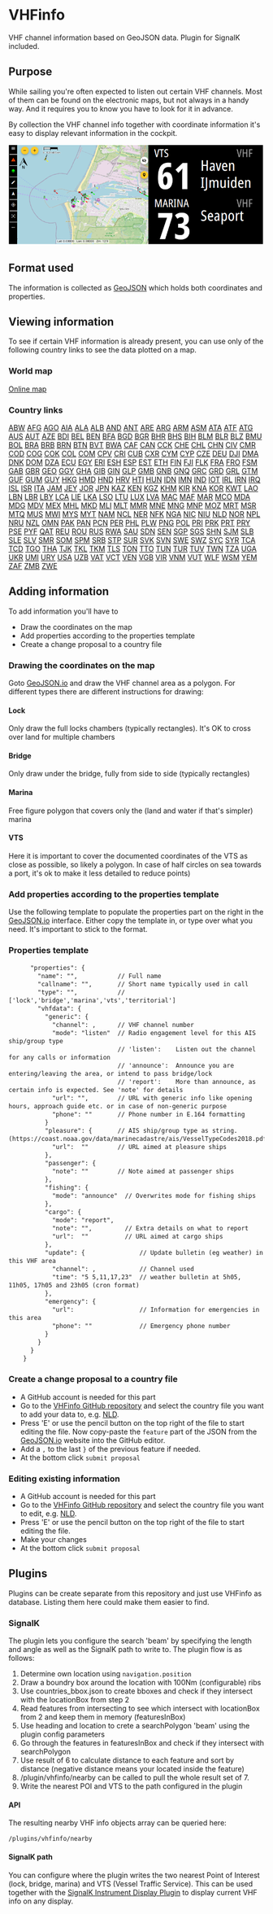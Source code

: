 # VHFinfo
VHF channel information based on GeoJSON data. Plugin for SignalK included.

## Purpose
While sailing you're often expected to listen out certain VHF channels. Most of them can be found on the electronic maps, but not always in a handy way. And it requires you to know you have to look for it in advance.

By collection the VHF channel info together with coordinate information it's easy to display relevant information in the cockpit.

![VHF example display](./documentation/pictures/vhfinfo.png)

## Format used
The information is collected as [GeoJSON](https://geojson.org/) which holds both coordinates and properties.

## Viewing information
To see if certain VHF information is already present, you can use only of the following country links to see the data plotted on a map.

### World map
[Online map](https://raw.githubusercontent.com/htool/vhfinfo/main/public/index.js)

### Country links

[ABW](https://geojson.io/#data=data:text/x-url,https://raw.githubusercontent.com/htool/vhfinfo/main/data/ABW.json&map=2/0/20)
[AFG](https://geojson.io/#data=data:text/x-url,https://raw.githubusercontent.com/htool/vhfinfo/main/data/AFG.json&map=2/0/20)
[AGO](https://geojson.io/#data=data:text/x-url,https://raw.githubusercontent.com/htool/vhfinfo/main/data/AGO.json&map=2/0/20)
[AIA](https://geojson.io/#data=data:text/x-url,https://raw.githubusercontent.com/htool/vhfinfo/main/data/AIA.json&map=2/0/20)
[ALA](https://geojson.io/#data=data:text/x-url,https://raw.githubusercontent.com/htool/vhfinfo/main/data/ALA.json&map=2/0/20)
[ALB](https://geojson.io/#data=data:text/x-url,https://raw.githubusercontent.com/htool/vhfinfo/main/data/ALB.json&map=2/0/20)
[AND](https://geojson.io/#data=data:text/x-url,https://raw.githubusercontent.com/htool/vhfinfo/main/data/AND.json&map=2/0/20)
[ANT](https://geojson.io/#data=data:text/x-url,https://raw.githubusercontent.com/htool/vhfinfo/main/data/ANT.json&map=2/0/20)
[ARE](https://geojson.io/#data=data:text/x-url,https://raw.githubusercontent.com/htool/vhfinfo/main/data/ARE.json&map=2/0/20)
[ARG](https://geojson.io/#data=data:text/x-url,https://raw.githubusercontent.com/htool/vhfinfo/main/data/ARG.json&map=2/0/20)
[ARM](https://geojson.io/#data=data:text/x-url,https://raw.githubusercontent.com/htool/vhfinfo/main/data/ARM.json&map=2/0/20)
[ASM](https://geojson.io/#data=data:text/x-url,https://raw.githubusercontent.com/htool/vhfinfo/main/data/ASM.json&map=2/0/20)
[ATA](https://geojson.io/#data=data:text/x-url,https://raw.githubusercontent.com/htool/vhfinfo/main/data/ATA.json&map=2/0/20)
[ATF](https://geojson.io/#data=data:text/x-url,https://raw.githubusercontent.com/htool/vhfinfo/main/data/ATF.json&map=2/0/20)
[ATG](https://geojson.io/#data=data:text/x-url,https://raw.githubusercontent.com/htool/vhfinfo/main/data/ATG.json&map=2/0/20)
[AUS](https://geojson.io/#data=data:text/x-url,https://raw.githubusercontent.com/htool/vhfinfo/main/data/AUS.json&map=2/0/20)
[AUT](https://geojson.io/#data=data:text/x-url,https://raw.githubusercontent.com/htool/vhfinfo/main/data/AUT.json&map=2/0/20)
[AZE](https://geojson.io/#data=data:text/x-url,https://raw.githubusercontent.com/htool/vhfinfo/main/data/AZE.json&map=2/0/20)
[BDI](https://geojson.io/#data=data:text/x-url,https://raw.githubusercontent.com/htool/vhfinfo/main/data/BDI.json&map=2/0/20)
[BEL](https://geojson.io/#data=data:text/x-url,https://raw.githubusercontent.com/htool/vhfinfo/main/data/BEL.json&map=2/0/20)
[BEN](https://geojson.io/#data=data:text/x-url,https://raw.githubusercontent.com/htool/vhfinfo/main/data/BEN.json&map=2/0/20)
[BFA](https://geojson.io/#data=data:text/x-url,https://raw.githubusercontent.com/htool/vhfinfo/main/data/BFA.json&map=2/0/20)
[BGD](https://geojson.io/#data=data:text/x-url,https://raw.githubusercontent.com/htool/vhfinfo/main/data/BGD.json&map=2/0/20)
[BGR](https://geojson.io/#data=data:text/x-url,https://raw.githubusercontent.com/htool/vhfinfo/main/data/BGR.json&map=2/0/20)
[BHR](https://geojson.io/#data=data:text/x-url,https://raw.githubusercontent.com/htool/vhfinfo/main/data/BHR.json&map=2/0/20)
[BHS](https://geojson.io/#data=data:text/x-url,https://raw.githubusercontent.com/htool/vhfinfo/main/data/BHS.json&map=2/0/20)
[BIH](https://geojson.io/#data=data:text/x-url,https://raw.githubusercontent.com/htool/vhfinfo/main/data/BIH.json&map=2/0/20)
[BLM](https://geojson.io/#data=data:text/x-url,https://raw.githubusercontent.com/htool/vhfinfo/main/data/BLM.json&map=2/0/20)
[BLR](https://geojson.io/#data=data:text/x-url,https://raw.githubusercontent.com/htool/vhfinfo/main/data/BLR.json&map=2/0/20)
[BLZ](https://geojson.io/#data=data:text/x-url,https://raw.githubusercontent.com/htool/vhfinfo/main/data/BLZ.json&map=2/0/20)
[BMU](https://geojson.io/#data=data:text/x-url,https://raw.githubusercontent.com/htool/vhfinfo/main/data/BMU.json&map=2/0/20)
[BOL](https://geojson.io/#data=data:text/x-url,https://raw.githubusercontent.com/htool/vhfinfo/main/data/BOL.json&map=2/0/20)
[BRA](https://geojson.io/#data=data:text/x-url,https://raw.githubusercontent.com/htool/vhfinfo/main/data/BRA.json&map=2/0/20)
[BRB](https://geojson.io/#data=data:text/x-url,https://raw.githubusercontent.com/htool/vhfinfo/main/data/BRB.json&map=2/0/20)
[BRN](https://geojson.io/#data=data:text/x-url,https://raw.githubusercontent.com/htool/vhfinfo/main/data/BRN.json&map=2/0/20)
[BTN](https://geojson.io/#data=data:text/x-url,https://raw.githubusercontent.com/htool/vhfinfo/main/data/BTN.json&map=2/0/20)
[BVT](https://geojson.io/#data=data:text/x-url,https://raw.githubusercontent.com/htool/vhfinfo/main/data/BVT.json&map=2/0/20)
[BWA](https://geojson.io/#data=data:text/x-url,https://raw.githubusercontent.com/htool/vhfinfo/main/data/BWA.json&map=2/0/20)
[CAF](https://geojson.io/#data=data:text/x-url,https://raw.githubusercontent.com/htool/vhfinfo/main/data/CAF.json&map=2/0/20)
[CAN](https://geojson.io/#data=data:text/x-url,https://raw.githubusercontent.com/htool/vhfinfo/main/data/CAN.json&map=2/0/20)
[CCK](https://geojson.io/#data=data:text/x-url,https://raw.githubusercontent.com/htool/vhfinfo/main/data/CCK.json&map=2/0/20)
[CHE](https://geojson.io/#data=data:text/x-url,https://raw.githubusercontent.com/htool/vhfinfo/main/data/CHE.json&map=2/0/20)
[CHL](https://geojson.io/#data=data:text/x-url,https://raw.githubusercontent.com/htool/vhfinfo/main/data/CHL.json&map=2/0/20)
[CHN](https://geojson.io/#data=data:text/x-url,https://raw.githubusercontent.com/htool/vhfinfo/main/data/CHN.json&map=2/0/20)
[CIV](https://geojson.io/#data=data:text/x-url,https://raw.githubusercontent.com/htool/vhfinfo/main/data/CIV.json&map=2/0/20)
[CMR](https://geojson.io/#data=data:text/x-url,https://raw.githubusercontent.com/htool/vhfinfo/main/data/CMR.json&map=2/0/20)
[COD](https://geojson.io/#data=data:text/x-url,https://raw.githubusercontent.com/htool/vhfinfo/main/data/COD.json&map=2/0/20)
[COG](https://geojson.io/#data=data:text/x-url,https://raw.githubusercontent.com/htool/vhfinfo/main/data/COG.json&map=2/0/20)
[COK](https://geojson.io/#data=data:text/x-url,https://raw.githubusercontent.com/htool/vhfinfo/main/data/COK.json&map=2/0/20)
[COL](https://geojson.io/#data=data:text/x-url,https://raw.githubusercontent.com/htool/vhfinfo/main/data/COL.json&map=2/0/20)
[COM](https://geojson.io/#data=data:text/x-url,https://raw.githubusercontent.com/htool/vhfinfo/main/data/COM.json&map=2/0/20)
[CPV](https://geojson.io/#data=data:text/x-url,https://raw.githubusercontent.com/htool/vhfinfo/main/data/CPV.json&map=2/0/20)
[CRI](https://geojson.io/#data=data:text/x-url,https://raw.githubusercontent.com/htool/vhfinfo/main/data/CRI.json&map=2/0/20)
[CUB](https://geojson.io/#data=data:text/x-url,https://raw.githubusercontent.com/htool/vhfinfo/main/data/CUB.json&map=2/0/20)
[CXR](https://geojson.io/#data=data:text/x-url,https://raw.githubusercontent.com/htool/vhfinfo/main/data/CXR.json&map=2/0/20)
[CYM](https://geojson.io/#data=data:text/x-url,https://raw.githubusercontent.com/htool/vhfinfo/main/data/CYM.json&map=2/0/20)
[CYP](https://geojson.io/#data=data:text/x-url,https://raw.githubusercontent.com/htool/vhfinfo/main/data/CYP.json&map=2/0/20)
[CZE](https://geojson.io/#data=data:text/x-url,https://raw.githubusercontent.com/htool/vhfinfo/main/data/CZE.json&map=2/0/20)
[DEU](https://geojson.io/#data=data:text/x-url,https://raw.githubusercontent.com/htool/vhfinfo/main/data/DEU.json&map=2/0/20)
[DJI](https://geojson.io/#data=data:text/x-url,https://raw.githubusercontent.com/htool/vhfinfo/main/data/DJI.json&map=2/0/20)
[DMA](https://geojson.io/#data=data:text/x-url,https://raw.githubusercontent.com/htool/vhfinfo/main/data/DMA.json&map=2/0/20)
[DNK](https://geojson.io/#data=data:text/x-url,https://raw.githubusercontent.com/htool/vhfinfo/main/data/DNK.json&map=2/0/20)
[DOM](https://geojson.io/#data=data:text/x-url,https://raw.githubusercontent.com/htool/vhfinfo/main/data/DOM.json&map=2/0/20)
[DZA](https://geojson.io/#data=data:text/x-url,https://raw.githubusercontent.com/htool/vhfinfo/main/data/DZA.json&map=2/0/20)
[ECU](https://geojson.io/#data=data:text/x-url,https://raw.githubusercontent.com/htool/vhfinfo/main/data/ECU.json&map=2/0/20)
[EGY](https://geojson.io/#data=data:text/x-url,https://raw.githubusercontent.com/htool/vhfinfo/main/data/EGY.json&map=2/0/20)
[ERI](https://geojson.io/#data=data:text/x-url,https://raw.githubusercontent.com/htool/vhfinfo/main/data/ERI.json&map=2/0/20)
[ESH](https://geojson.io/#data=data:text/x-url,https://raw.githubusercontent.com/htool/vhfinfo/main/data/ESH.json&map=2/0/20)
[ESP](https://geojson.io/#data=data:text/x-url,https://raw.githubusercontent.com/htool/vhfinfo/main/data/ESP.json&map=2/0/20)
[EST](https://geojson.io/#data=data:text/x-url,https://raw.githubusercontent.com/htool/vhfinfo/main/data/EST.json&map=2/0/20)
[ETH](https://geojson.io/#data=data:text/x-url,https://raw.githubusercontent.com/htool/vhfinfo/main/data/ETH.json&map=2/0/20)
[FIN](https://geojson.io/#data=data:text/x-url,https://raw.githubusercontent.com/htool/vhfinfo/main/data/FIN.json&map=2/0/20)
[FJI](https://geojson.io/#data=data:text/x-url,https://raw.githubusercontent.com/htool/vhfinfo/main/data/FJI.json&map=2/0/20)
[FLK](https://geojson.io/#data=data:text/x-url,https://raw.githubusercontent.com/htool/vhfinfo/main/data/FLK.json&map=2/0/20)
[FRA](https://geojson.io/#data=data:text/x-url,https://raw.githubusercontent.com/htool/vhfinfo/main/data/FRA.json&map=2/0/20)
[FRO](https://geojson.io/#data=data:text/x-url,https://raw.githubusercontent.com/htool/vhfinfo/main/data/FRO.json&map=2/0/20)
[FSM](https://geojson.io/#data=data:text/x-url,https://raw.githubusercontent.com/htool/vhfinfo/main/data/FSM.json&map=2/0/20)
[GAB](https://geojson.io/#data=data:text/x-url,https://raw.githubusercontent.com/htool/vhfinfo/main/data/GAB.json&map=2/0/20)
[GBR](https://geojson.io/#data=data:text/x-url,https://raw.githubusercontent.com/htool/vhfinfo/main/data/GBR.json&map=2/0/20)
[GEO](https://geojson.io/#data=data:text/x-url,https://raw.githubusercontent.com/htool/vhfinfo/main/data/GEO.json&map=2/0/20)
[GGY](https://geojson.io/#data=data:text/x-url,https://raw.githubusercontent.com/htool/vhfinfo/main/data/GGY.json&map=2/0/20)
[GHA](https://geojson.io/#data=data:text/x-url,https://raw.githubusercontent.com/htool/vhfinfo/main/data/GHA.json&map=2/0/20)
[GIB](https://geojson.io/#data=data:text/x-url,https://raw.githubusercontent.com/htool/vhfinfo/main/data/GIB.json&map=2/0/20)
[GIN](https://geojson.io/#data=data:text/x-url,https://raw.githubusercontent.com/htool/vhfinfo/main/data/GIN.json&map=2/0/20)
[GLP](https://geojson.io/#data=data:text/x-url,https://raw.githubusercontent.com/htool/vhfinfo/main/data/GLP.json&map=2/0/20)
[GMB](https://geojson.io/#data=data:text/x-url,https://raw.githubusercontent.com/htool/vhfinfo/main/data/GMB.json&map=2/0/20)
[GNB](https://geojson.io/#data=data:text/x-url,https://raw.githubusercontent.com/htool/vhfinfo/main/data/GNB.json&map=2/0/20)
[GNQ](https://geojson.io/#data=data:text/x-url,https://raw.githubusercontent.com/htool/vhfinfo/main/data/GNQ.json&map=2/0/20)
[GRC](https://geojson.io/#data=data:text/x-url,https://raw.githubusercontent.com/htool/vhfinfo/main/data/GRC.json&map=2/0/20)
[GRD](https://geojson.io/#data=data:text/x-url,https://raw.githubusercontent.com/htool/vhfinfo/main/data/GRD.json&map=2/0/20)
[GRL](https://geojson.io/#data=data:text/x-url,https://raw.githubusercontent.com/htool/vhfinfo/main/data/GRL.json&map=2/0/20)
[GTM](https://geojson.io/#data=data:text/x-url,https://raw.githubusercontent.com/htool/vhfinfo/main/data/GTM.json&map=2/0/20)
[GUF](https://geojson.io/#data=data:text/x-url,https://raw.githubusercontent.com/htool/vhfinfo/main/data/GUF.json&map=2/0/20)
[GUM](https://geojson.io/#data=data:text/x-url,https://raw.githubusercontent.com/htool/vhfinfo/main/data/GUM.json&map=2/0/20)
[GUY](https://geojson.io/#data=data:text/x-url,https://raw.githubusercontent.com/htool/vhfinfo/main/data/GUY.json&map=2/0/20)
[HKG](https://geojson.io/#data=data:text/x-url,https://raw.githubusercontent.com/htool/vhfinfo/main/data/HKG.json&map=2/0/20)
[HMD](https://geojson.io/#data=data:text/x-url,https://raw.githubusercontent.com/htool/vhfinfo/main/data/HMD.json&map=2/0/20)
[HND](https://geojson.io/#data=data:text/x-url,https://raw.githubusercontent.com/htool/vhfinfo/main/data/HND.json&map=2/0/20)
[HRV](https://geojson.io/#data=data:text/x-url,https://raw.githubusercontent.com/htool/vhfinfo/main/data/HRV.json&map=2/0/20)
[HTI](https://geojson.io/#data=data:text/x-url,https://raw.githubusercontent.com/htool/vhfinfo/main/data/HTI.json&map=2/0/20)
[HUN](https://geojson.io/#data=data:text/x-url,https://raw.githubusercontent.com/htool/vhfinfo/main/data/HUN.json&map=2/0/20)
[IDN](https://geojson.io/#data=data:text/x-url,https://raw.githubusercontent.com/htool/vhfinfo/main/data/IDN.json&map=2/0/20)
[IMN](https://geojson.io/#data=data:text/x-url,https://raw.githubusercontent.com/htool/vhfinfo/main/data/IMN.json&map=2/0/20)
[IND](https://geojson.io/#data=data:text/x-url,https://raw.githubusercontent.com/htool/vhfinfo/main/data/IND.json&map=2/0/20)
[IOT](https://geojson.io/#data=data:text/x-url,https://raw.githubusercontent.com/htool/vhfinfo/main/data/IOT.json&map=2/0/20)
[IRL](https://geojson.io/#data=data:text/x-url,https://raw.githubusercontent.com/htool/vhfinfo/main/data/IRL.json&map=2/0/20)
[IRN](https://geojson.io/#data=data:text/x-url,https://raw.githubusercontent.com/htool/vhfinfo/main/data/IRN.json&map=2/0/20)
[IRQ](https://geojson.io/#data=data:text/x-url,https://raw.githubusercontent.com/htool/vhfinfo/main/data/IRQ.json&map=2/0/20)
[ISL](https://geojson.io/#data=data:text/x-url,https://raw.githubusercontent.com/htool/vhfinfo/main/data/ISL.json&map=2/0/20)
[ISR](https://geojson.io/#data=data:text/x-url,https://raw.githubusercontent.com/htool/vhfinfo/main/data/ISR.json&map=2/0/20)
[ITA](https://geojson.io/#data=data:text/x-url,https://raw.githubusercontent.com/htool/vhfinfo/main/data/ITA.json&map=2/0/20)
[JAM](https://geojson.io/#data=data:text/x-url,https://raw.githubusercontent.com/htool/vhfinfo/main/data/JAM.json&map=2/0/20)
[JEY](https://geojson.io/#data=data:text/x-url,https://raw.githubusercontent.com/htool/vhfinfo/main/data/JEY.json&map=2/0/20)
[JOR](https://geojson.io/#data=data:text/x-url,https://raw.githubusercontent.com/htool/vhfinfo/main/data/JOR.json&map=2/0/20)
[JPN](https://geojson.io/#data=data:text/x-url,https://raw.githubusercontent.com/htool/vhfinfo/main/data/JPN.json&map=2/0/20)
[KAZ](https://geojson.io/#data=data:text/x-url,https://raw.githubusercontent.com/htool/vhfinfo/main/data/KAZ.json&map=2/0/20)
[KEN](https://geojson.io/#data=data:text/x-url,https://raw.githubusercontent.com/htool/vhfinfo/main/data/KEN.json&map=2/0/20)
[KGZ](https://geojson.io/#data=data:text/x-url,https://raw.githubusercontent.com/htool/vhfinfo/main/data/KGZ.json&map=2/0/20)
[KHM](https://geojson.io/#data=data:text/x-url,https://raw.githubusercontent.com/htool/vhfinfo/main/data/KHM.json&map=2/0/20)
[KIR](https://geojson.io/#data=data:text/x-url,https://raw.githubusercontent.com/htool/vhfinfo/main/data/KIR.json&map=2/0/20)
[KNA](https://geojson.io/#data=data:text/x-url,https://raw.githubusercontent.com/htool/vhfinfo/main/data/KNA.json&map=2/0/20)
[KOR](https://geojson.io/#data=data:text/x-url,https://raw.githubusercontent.com/htool/vhfinfo/main/data/KOR.json&map=2/0/20)
[KWT](https://geojson.io/#data=data:text/x-url,https://raw.githubusercontent.com/htool/vhfinfo/main/data/KWT.json&map=2/0/20)
[LAO](https://geojson.io/#data=data:text/x-url,https://raw.githubusercontent.com/htool/vhfinfo/main/data/LAO.json&map=2/0/20)
[LBN](https://geojson.io/#data=data:text/x-url,https://raw.githubusercontent.com/htool/vhfinfo/main/data/LBN.json&map=2/0/20)
[LBR](https://geojson.io/#data=data:text/x-url,https://raw.githubusercontent.com/htool/vhfinfo/main/data/LBR.json&map=2/0/20)
[LBY](https://geojson.io/#data=data:text/x-url,https://raw.githubusercontent.com/htool/vhfinfo/main/data/LBY.json&map=2/0/20)
[LCA](https://geojson.io/#data=data:text/x-url,https://raw.githubusercontent.com/htool/vhfinfo/main/data/LCA.json&map=2/0/20)
[LIE](https://geojson.io/#data=data:text/x-url,https://raw.githubusercontent.com/htool/vhfinfo/main/data/LIE.json&map=2/0/20)
[LKA](https://geojson.io/#data=data:text/x-url,https://raw.githubusercontent.com/htool/vhfinfo/main/data/LKA.json&map=2/0/20)
[LSO](https://geojson.io/#data=data:text/x-url,https://raw.githubusercontent.com/htool/vhfinfo/main/data/LSO.json&map=2/0/20)
[LTU](https://geojson.io/#data=data:text/x-url,https://raw.githubusercontent.com/htool/vhfinfo/main/data/LTU.json&map=2/0/20)
[LUX](https://geojson.io/#data=data:text/x-url,https://raw.githubusercontent.com/htool/vhfinfo/main/data/LUX.json&map=2/0/20)
[LVA](https://geojson.io/#data=data:text/x-url,https://raw.githubusercontent.com/htool/vhfinfo/main/data/LVA.json&map=2/0/20)
[MAC](https://geojson.io/#data=data:text/x-url,https://raw.githubusercontent.com/htool/vhfinfo/main/data/MAC.json&map=2/0/20)
[MAF](https://geojson.io/#data=data:text/x-url,https://raw.githubusercontent.com/htool/vhfinfo/main/data/MAF.json&map=2/0/20)
[MAR](https://geojson.io/#data=data:text/x-url,https://raw.githubusercontent.com/htool/vhfinfo/main/data/MAR.json&map=2/0/20)
[MCO](https://geojson.io/#data=data:text/x-url,https://raw.githubusercontent.com/htool/vhfinfo/main/data/MCO.json&map=2/0/20)
[MDA](https://geojson.io/#data=data:text/x-url,https://raw.githubusercontent.com/htool/vhfinfo/main/data/MDA.json&map=2/0/20)
[MDG](https://geojson.io/#data=data:text/x-url,https://raw.githubusercontent.com/htool/vhfinfo/main/data/MDG.json&map=2/0/20)
[MDV](https://geojson.io/#data=data:text/x-url,https://raw.githubusercontent.com/htool/vhfinfo/main/data/MDV.json&map=2/0/20)
[MEX](https://geojson.io/#data=data:text/x-url,https://raw.githubusercontent.com/htool/vhfinfo/main/data/MEX.json&map=2/0/20)
[MHL](https://geojson.io/#data=data:text/x-url,https://raw.githubusercontent.com/htool/vhfinfo/main/data/MHL.json&map=2/0/20)
[MKD](https://geojson.io/#data=data:text/x-url,https://raw.githubusercontent.com/htool/vhfinfo/main/data/MKD.json&map=2/0/20)
[MLI](https://geojson.io/#data=data:text/x-url,https://raw.githubusercontent.com/htool/vhfinfo/main/data/MLI.json&map=2/0/20)
[MLT](https://geojson.io/#data=data:text/x-url,https://raw.githubusercontent.com/htool/vhfinfo/main/data/MLT.json&map=2/0/20)
[MMR](https://geojson.io/#data=data:text/x-url,https://raw.githubusercontent.com/htool/vhfinfo/main/data/MMR.json&map=2/0/20)
[MNE](https://geojson.io/#data=data:text/x-url,https://raw.githubusercontent.com/htool/vhfinfo/main/data/MNE.json&map=2/0/20)
[MNG](https://geojson.io/#data=data:text/x-url,https://raw.githubusercontent.com/htool/vhfinfo/main/data/MNG.json&map=2/0/20)
[MNP](https://geojson.io/#data=data:text/x-url,https://raw.githubusercontent.com/htool/vhfinfo/main/data/MNP.json&map=2/0/20)
[MOZ](https://geojson.io/#data=data:text/x-url,https://raw.githubusercontent.com/htool/vhfinfo/main/data/MOZ.json&map=2/0/20)
[MRT](https://geojson.io/#data=data:text/x-url,https://raw.githubusercontent.com/htool/vhfinfo/main/data/MRT.json&map=2/0/20)
[MSR](https://geojson.io/#data=data:text/x-url,https://raw.githubusercontent.com/htool/vhfinfo/main/data/MSR.json&map=2/0/20)
[MTQ](https://geojson.io/#data=data:text/x-url,https://raw.githubusercontent.com/htool/vhfinfo/main/data/MTQ.json&map=2/0/20)
[MUS](https://geojson.io/#data=data:text/x-url,https://raw.githubusercontent.com/htool/vhfinfo/main/data/MUS.json&map=2/0/20)
[MWI](https://geojson.io/#data=data:text/x-url,https://raw.githubusercontent.com/htool/vhfinfo/main/data/MWI.json&map=2/0/20)
[MYS](https://geojson.io/#data=data:text/x-url,https://raw.githubusercontent.com/htool/vhfinfo/main/data/MYS.json&map=2/0/20)
[MYT](https://geojson.io/#data=data:text/x-url,https://raw.githubusercontent.com/htool/vhfinfo/main/data/MYT.json&map=2/0/20)
[NAM](https://geojson.io/#data=data:text/x-url,https://raw.githubusercontent.com/htool/vhfinfo/main/data/NAM.json&map=2/0/20)
[NCL](https://geojson.io/#data=data:text/x-url,https://raw.githubusercontent.com/htool/vhfinfo/main/data/NCL.json&map=2/0/20)
[NER](https://geojson.io/#data=data:text/x-url,https://raw.githubusercontent.com/htool/vhfinfo/main/data/NER.json&map=2/0/20)
[NFK](https://geojson.io/#data=data:text/x-url,https://raw.githubusercontent.com/htool/vhfinfo/main/data/NFK.json&map=2/0/20)
[NGA](https://geojson.io/#data=data:text/x-url,https://raw.githubusercontent.com/htool/vhfinfo/main/data/NGA.json&map=2/0/20)
[NIC](https://geojson.io/#data=data:text/x-url,https://raw.githubusercontent.com/htool/vhfinfo/main/data/NIC.json&map=2/0/20)
[NIU](https://geojson.io/#data=data:text/x-url,https://raw.githubusercontent.com/htool/vhfinfo/main/data/NIU.json&map=2/0/20)
[NLD](https://geojson.io/#data=data:text/x-url,https://raw.githubusercontent.com/htool/vhfinfo/main/data/NLD.json&map=2/0/20)
[NOR](https://geojson.io/#data=data:text/x-url,https://raw.githubusercontent.com/htool/vhfinfo/main/data/NOR.json&map=2/0/20)
[NPL](https://geojson.io/#data=data:text/x-url,https://raw.githubusercontent.com/htool/vhfinfo/main/data/NPL.json&map=2/0/20)
[NRU](https://geojson.io/#data=data:text/x-url,https://raw.githubusercontent.com/htool/vhfinfo/main/data/NRU.json&map=2/0/20)
[NZL](https://geojson.io/#data=data:text/x-url,https://raw.githubusercontent.com/htool/vhfinfo/main/data/NZL.json&map=2/0/20)
[OMN](https://geojson.io/#data=data:text/x-url,https://raw.githubusercontent.com/htool/vhfinfo/main/data/OMN.json&map=2/0/20)
[PAK](https://geojson.io/#data=data:text/x-url,https://raw.githubusercontent.com/htool/vhfinfo/main/data/PAK.json&map=2/0/20)
[PAN](https://geojson.io/#data=data:text/x-url,https://raw.githubusercontent.com/htool/vhfinfo/main/data/PAN.json&map=2/0/20)
[PCN](https://geojson.io/#data=data:text/x-url,https://raw.githubusercontent.com/htool/vhfinfo/main/data/PCN.json&map=2/0/20)
[PER](https://geojson.io/#data=data:text/x-url,https://raw.githubusercontent.com/htool/vhfinfo/main/data/PER.json&map=2/0/20)
[PHL](https://geojson.io/#data=data:text/x-url,https://raw.githubusercontent.com/htool/vhfinfo/main/data/PHL.json&map=2/0/20)
[PLW](https://geojson.io/#data=data:text/x-url,https://raw.githubusercontent.com/htool/vhfinfo/main/data/PLW.json&map=2/0/20)
[PNG](https://geojson.io/#data=data:text/x-url,https://raw.githubusercontent.com/htool/vhfinfo/main/data/PNG.json&map=2/0/20)
[POL](https://geojson.io/#data=data:text/x-url,https://raw.githubusercontent.com/htool/vhfinfo/main/data/POL.json&map=2/0/20)
[PRI](https://geojson.io/#data=data:text/x-url,https://raw.githubusercontent.com/htool/vhfinfo/main/data/PRI.json&map=2/0/20)
[PRK](https://geojson.io/#data=data:text/x-url,https://raw.githubusercontent.com/htool/vhfinfo/main/data/PRK.json&map=2/0/20)
[PRT](https://geojson.io/#data=data:text/x-url,https://raw.githubusercontent.com/htool/vhfinfo/main/data/PRT.json&map=2/0/20)
[PRY](https://geojson.io/#data=data:text/x-url,https://raw.githubusercontent.com/htool/vhfinfo/main/data/PRY.json&map=2/0/20)
[PSE](https://geojson.io/#data=data:text/x-url,https://raw.githubusercontent.com/htool/vhfinfo/main/data/PSE.json&map=2/0/20)
[PYF](https://geojson.io/#data=data:text/x-url,https://raw.githubusercontent.com/htool/vhfinfo/main/data/PYF.json&map=2/0/20)
[QAT](https://geojson.io/#data=data:text/x-url,https://raw.githubusercontent.com/htool/vhfinfo/main/data/QAT.json&map=2/0/20)
[REU](https://geojson.io/#data=data:text/x-url,https://raw.githubusercontent.com/htool/vhfinfo/main/data/REU.json&map=2/0/20)
[ROU](https://geojson.io/#data=data:text/x-url,https://raw.githubusercontent.com/htool/vhfinfo/main/data/ROU.json&map=2/0/20)
[RUS](https://geojson.io/#data=data:text/x-url,https://raw.githubusercontent.com/htool/vhfinfo/main/data/RUS.json&map=2/0/20)
[RWA](https://geojson.io/#data=data:text/x-url,https://raw.githubusercontent.com/htool/vhfinfo/main/data/RWA.json&map=2/0/20)
[SAU](https://geojson.io/#data=data:text/x-url,https://raw.githubusercontent.com/htool/vhfinfo/main/data/SAU.json&map=2/0/20)
[SDN](https://geojson.io/#data=data:text/x-url,https://raw.githubusercontent.com/htool/vhfinfo/main/data/SDN.json&map=2/0/20)
[SEN](https://geojson.io/#data=data:text/x-url,https://raw.githubusercontent.com/htool/vhfinfo/main/data/SEN.json&map=2/0/20)
[SGP](https://geojson.io/#data=data:text/x-url,https://raw.githubusercontent.com/htool/vhfinfo/main/data/SGP.json&map=2/0/20)
[SGS](https://geojson.io/#data=data:text/x-url,https://raw.githubusercontent.com/htool/vhfinfo/main/data/SGS.json&map=2/0/20)
[SHN](https://geojson.io/#data=data:text/x-url,https://raw.githubusercontent.com/htool/vhfinfo/main/data/SHN.json&map=2/0/20)
[SJM](https://geojson.io/#data=data:text/x-url,https://raw.githubusercontent.com/htool/vhfinfo/main/data/SJM.json&map=2/0/20)
[SLB](https://geojson.io/#data=data:text/x-url,https://raw.githubusercontent.com/htool/vhfinfo/main/data/SLB.json&map=2/0/20)
[SLE](https://geojson.io/#data=data:text/x-url,https://raw.githubusercontent.com/htool/vhfinfo/main/data/SLE.json&map=2/0/20)
[SLV](https://geojson.io/#data=data:text/x-url,https://raw.githubusercontent.com/htool/vhfinfo/main/data/SLV.json&map=2/0/20)
[SMR](https://geojson.io/#data=data:text/x-url,https://raw.githubusercontent.com/htool/vhfinfo/main/data/SMR.json&map=2/0/20)
[SOM](https://geojson.io/#data=data:text/x-url,https://raw.githubusercontent.com/htool/vhfinfo/main/data/SOM.json&map=2/0/20)
[SPM](https://geojson.io/#data=data:text/x-url,https://raw.githubusercontent.com/htool/vhfinfo/main/data/SPM.json&map=2/0/20)
[SRB](https://geojson.io/#data=data:text/x-url,https://raw.githubusercontent.com/htool/vhfinfo/main/data/SRB.json&map=2/0/20)
[STP](https://geojson.io/#data=data:text/x-url,https://raw.githubusercontent.com/htool/vhfinfo/main/data/STP.json&map=2/0/20)
[SUR](https://geojson.io/#data=data:text/x-url,https://raw.githubusercontent.com/htool/vhfinfo/main/data/SUR.json&map=2/0/20)
[SVK](https://geojson.io/#data=data:text/x-url,https://raw.githubusercontent.com/htool/vhfinfo/main/data/SVK.json&map=2/0/20)
[SVN](https://geojson.io/#data=data:text/x-url,https://raw.githubusercontent.com/htool/vhfinfo/main/data/SVN.json&map=2/0/20)
[SWE](https://geojson.io/#data=data:text/x-url,https://raw.githubusercontent.com/htool/vhfinfo/main/data/SWE.json&map=2/0/20)
[SWZ](https://geojson.io/#data=data:text/x-url,https://raw.githubusercontent.com/htool/vhfinfo/main/data/SWZ.json&map=2/0/20)
[SYC](https://geojson.io/#data=data:text/x-url,https://raw.githubusercontent.com/htool/vhfinfo/main/data/SYC.json&map=2/0/20)
[SYR](https://geojson.io/#data=data:text/x-url,https://raw.githubusercontent.com/htool/vhfinfo/main/data/SYR.json&map=2/0/20)
[TCA](https://geojson.io/#data=data:text/x-url,https://raw.githubusercontent.com/htool/vhfinfo/main/data/TCA.json&map=2/0/20)
[TCD](https://geojson.io/#data=data:text/x-url,https://raw.githubusercontent.com/htool/vhfinfo/main/data/TCD.json&map=2/0/20)
[TGO](https://geojson.io/#data=data:text/x-url,https://raw.githubusercontent.com/htool/vhfinfo/main/data/TGO.json&map=2/0/20)
[THA](https://geojson.io/#data=data:text/x-url,https://raw.githubusercontent.com/htool/vhfinfo/main/data/THA.json&map=2/0/20)
[TJK](https://geojson.io/#data=data:text/x-url,https://raw.githubusercontent.com/htool/vhfinfo/main/data/TJK.json&map=2/0/20)
[TKL](https://geojson.io/#data=data:text/x-url,https://raw.githubusercontent.com/htool/vhfinfo/main/data/TKL.json&map=2/0/20)
[TKM](https://geojson.io/#data=data:text/x-url,https://raw.githubusercontent.com/htool/vhfinfo/main/data/TKM.json&map=2/0/20)
[TLS](https://geojson.io/#data=data:text/x-url,https://raw.githubusercontent.com/htool/vhfinfo/main/data/TLS.json&map=2/0/20)
[TON](https://geojson.io/#data=data:text/x-url,https://raw.githubusercontent.com/htool/vhfinfo/main/data/TON.json&map=2/0/20)
[TTO](https://geojson.io/#data=data:text/x-url,https://raw.githubusercontent.com/htool/vhfinfo/main/data/TTO.json&map=2/0/20)
[TUN](https://geojson.io/#data=data:text/x-url,https://raw.githubusercontent.com/htool/vhfinfo/main/data/TUN.json&map=2/0/20)
[TUR](https://geojson.io/#data=data:text/x-url,https://raw.githubusercontent.com/htool/vhfinfo/main/data/TUR.json&map=2/0/20)
[TUV](https://geojson.io/#data=data:text/x-url,https://raw.githubusercontent.com/htool/vhfinfo/main/data/TUV.json&map=2/0/20)
[TWN](https://geojson.io/#data=data:text/x-url,https://raw.githubusercontent.com/htool/vhfinfo/main/data/TWN.json&map=2/0/20)
[TZA](https://geojson.io/#data=data:text/x-url,https://raw.githubusercontent.com/htool/vhfinfo/main/data/TZA.json&map=2/0/20)
[UGA](https://geojson.io/#data=data:text/x-url,https://raw.githubusercontent.com/htool/vhfinfo/main/data/UGA.json&map=2/0/20)
[UKR](https://geojson.io/#data=data:text/x-url,https://raw.githubusercontent.com/htool/vhfinfo/main/data/UKR.json&map=2/0/20)
[UMI](https://geojson.io/#data=data:text/x-url,https://raw.githubusercontent.com/htool/vhfinfo/main/data/UMI.json&map=2/0/20)
[URY](https://geojson.io/#data=data:text/x-url,https://raw.githubusercontent.com/htool/vhfinfo/main/data/URY.json&map=2/0/20)
[USA](https://geojson.io/#data=data:text/x-url,https://raw.githubusercontent.com/htool/vhfinfo/main/data/USA.json&map=2/0/20)
[UZB](https://geojson.io/#data=data:text/x-url,https://raw.githubusercontent.com/htool/vhfinfo/main/data/UZB.json&map=2/0/20)
[VAT](https://geojson.io/#data=data:text/x-url,https://raw.githubusercontent.com/htool/vhfinfo/main/data/VAT.json&map=2/0/20)
[VCT](https://geojson.io/#data=data:text/x-url,https://raw.githubusercontent.com/htool/vhfinfo/main/data/VCT.json&map=2/0/20)
[VEN](https://geojson.io/#data=data:text/x-url,https://raw.githubusercontent.com/htool/vhfinfo/main/data/VEN.json&map=2/0/20)
[VGB](https://geojson.io/#data=data:text/x-url,https://raw.githubusercontent.com/htool/vhfinfo/main/data/VGB.json&map=2/0/20)
[VIR](https://geojson.io/#data=data:text/x-url,https://raw.githubusercontent.com/htool/vhfinfo/main/data/VIR.json&map=2/0/20)
[VNM](https://geojson.io/#data=data:text/x-url,https://raw.githubusercontent.com/htool/vhfinfo/main/data/VNM.json&map=2/0/20)
[VUT](https://geojson.io/#data=data:text/x-url,https://raw.githubusercontent.com/htool/vhfinfo/main/data/VUT.json&map=2/0/20)
[WLF](https://geojson.io/#data=data:text/x-url,https://raw.githubusercontent.com/htool/vhfinfo/main/data/WLF.json&map=2/0/20)
[WSM](https://geojson.io/#data=data:text/x-url,https://raw.githubusercontent.com/htool/vhfinfo/main/data/WSM.json&map=2/0/20)
[YEM](https://geojson.io/#data=data:text/x-url,https://raw.githubusercontent.com/htool/vhfinfo/main/data/YEM.json&map=2/0/20)
[ZAF](https://geojson.io/#data=data:text/x-url,https://raw.githubusercontent.com/htool/vhfinfo/main/data/ZAF.json&map=2/0/20)
[ZMB](https://geojson.io/#data=data:text/x-url,https://raw.githubusercontent.com/htool/vhfinfo/main/data/ZMB.json&map=2/0/20)
[ZWE](https://geojson.io/#data=data:text/x-url,https://raw.githubusercontent.com/htool/vhfinfo/main/data/ZWE.json&map=2/0/20)

## Adding information
To add information you'll have to
- Draw the coordinates on the map
- Add properties according to the properties template
- Create a change proposal to a country file

### Drawing the coordinates on the map
Goto [GeoJSON.io](https://geojson.io/) and draw the VHF channel area as a polygon.
For different types there are different instructions for drawing:

#### Lock
Only draw the full locks chambers (typically rectangles). It's OK to cross over land for multiple chambers
#### Bridge
Only draw under the bridge, fully from side to side (typically rectangles)
#### Marina
Free figure polygon that covers only the (land and water if that's simpler) marina
#### VTS
Here it is important to cover the documented coordinates of the VTS as close as possible, so likely a polygon. In case of half circles on sea towards a port, it's ok to make it less detailed to reduce points)

### Add properties according to the properties template
Use the following template to populate the properties part on the right in the [GeoJSON.io](https://geojson.io/) interface. Either copy the template in, or type over what you need. It's important to stick to the format.

### Properties template
```
      "properties": {
        "name": "",           // Full name
        "callname": "",       // Short name typically used in call
        "type": "",           // ['lock','bridge','marina','vts','territorial']
        "vhfdata": {
          "generic": {
            "channel": ,      // VHF channel number
            "mode": "listen"  // Radio engagement level for this AIS ship/group type
                              // 'listen':    Listen out the channel for any calls or information
                              // 'announce':  Announce you are entering/leaving the area, or intend to pass bridge/lock
                              // 'report':    More than announce, as certain info is expected. See 'note' for details
            "url": "",        // URL with generic info like opening hours, approach guide etc. or in case of non-generic purpose
            "phone": ""       // Phone number in E.164 formatting
          }
          "pleasure": {       // AIS ship/group type as string. (https://coast.noaa.gov/data/marinecadastre/ais/VesselTypeCodes2018.pdf)
            "url":  ""        // URL aimed at pleasure ships
          },
          "passenger": {
            "note": ""        // Note aimed at passenger ships
          },
          "fishing": {
            "mode": "announce"  // Overwrites mode for fishing ships
          },
          "cargo": {
            "mode": "report",
            "note": "",         // Extra details on what to report
            "url":  ""          // URL aimed at cargo ships
          },
          "update": {               // Update bulletin (eg weather) in this VHF area
            "channel": ,            // Channel used
            "time": "5 5,11,17,23"  // weather bulletin at 5h05, 11h05, 17h05 and 23h05 (cron format)
          },
          "emergency": {
            "url":                  // Information for emergencies in this area
            "phone": ""             // Emergency phone number
          }
        }
      }
    }
```

### Create a change proposal to a country file
- A GitHub account is needed for this part
- Go to the [VHFinfo GitHub repository](https://github.com/htool/vhfinfo/data/) and select the country file you want to add your data to, e.g. [NLD](https://github.com/htool/vhfinfo/blob/main/data/NLD.json).
- Press 'E' or use the pencil button on the top right of the file to start editing the file. Now copy-paste the `feature` part of the JSON from the [GeoJSON.io](https://geojson.io/) website into the GitHub editor.
- Add a `,` to the last `}` of the previous feature if needed.
- At the bottom click `submit proposal`

### Editing existing information
- A GitHub account is needed for this part
- Go to the [VHFinfo GitHub repository](https://github.com/htool/vhfinfo/data/) and select the country file you want to edit, e.g. [NLD](https://github.com/htool/vhfinfo/blob/main/data/NLD.json).
- Press 'E' or use the pencil button on the top right of the file to start editing the file.
- Make your changes
- At the bottom click `submit proposal`


## Plugins
Plugins can be create separate from this repository and just use VHFinfo as database. Listing them here could make them easier to find.

### SignalK
The plugin lets you configure the search 'beam' by specifying the length and angle as well as the SignalK path to write to.
The plugin flow is as follows:
 1. Determine own location using `navigation.position`
 2. Draw a boundry box around the location with 100Nm (configurable) ribs
 3. Use countries_bbox.json to create bboxes and check if they intersect with the locationBox from step 2
 4. Read features from intersecting to see which intersect with locationBox from 2 and keep them in memory (featuresInBox)
 5. Use heading and location to crete a searchPolygon 'beam' using the plugin config parameters
 6. Go through the features in featuresInBox and check if they intersect with searchPolygon
 7. Use result of 6 to calculate distance to each feature and sort by distance (negative distance means your located inside the feature)
 8. /plugin/vhfinfo/nearby can be called to pull the whole result set of 7.
 9. Write the nearest POI and VTS to the path configured in the plugin

#### API
The resulting nearby VHF info objects array can be queried here:
```
/plugins/vhfinfo/nearby
```

#### SignalK path
You can configure where the plugin writes the two nearest Point of Interest (lock, bridge, marina) and VTS (Vessel Traffic Service). This can be used together with the [SignalK Instrument Display Plugin](https://www.npmjs.com/package/signalk-instrument-display-plugin) to display current VHF info on any display.
